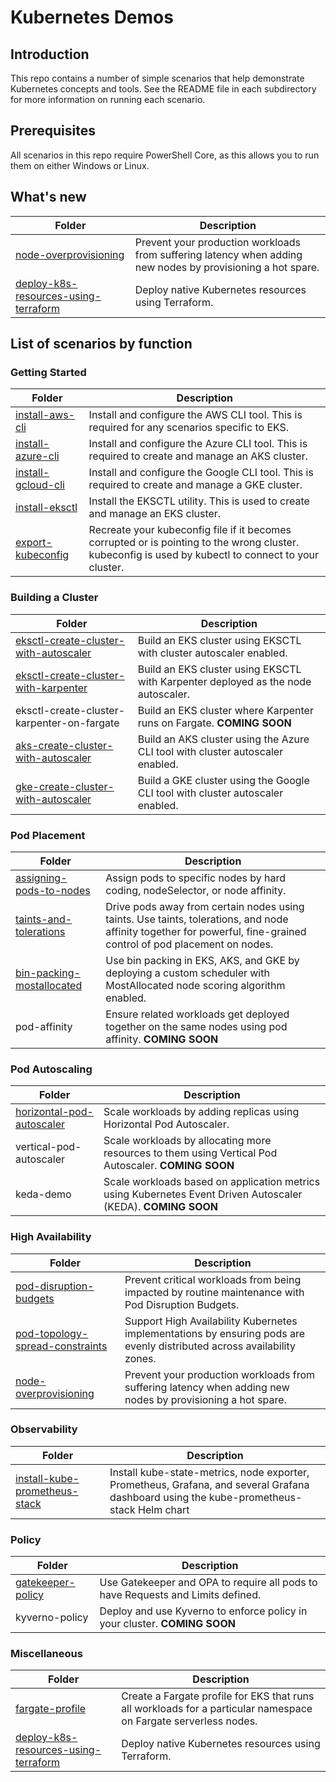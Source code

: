 # Kubernetes Demos

## Introduction
This repo contains a number of simple scenarios that help demonstrate Kubernetes concepts and tools.  See the README file in each subdirectory for more information on running each scenario.

## Prerequisites
All scenarios in this repo require PowerShell Core, as this allows you to run them on either Windows or Linux.

## What's new
| Folder | Description
|---|---|
| [node-overprovisioning](https://github.com/david-chase/k8s-demos/tree/master/node-overprovisioning) | Prevent your production workloads from suffering latency when adding new nodes by provisioning a hot spare. |
| [deploy-k8s-resources-using-terraform](https://github.com/david-chase/k8s-demos/tree/master/deploy-k8s-resources-using-terraform) | Deploy native Kubernetes resources using Terraform. |

## List of scenarios by function

### Getting Started

| Folder | Description
|---|---|
| [install-aws-cli](https://github.com/david-chase/k8s-demos/tree/master/install-aws-cli) | Install and configure the AWS CLI tool.  This is required for any scenarios specific to EKS. |
| [install-azure-cli](https://github.com/david-chase/k8s-demos/tree/master/install-azure-cli) | Install and configure the Azure CLI tool.  This is required to create and manage an AKS cluster. |
| [install-gcloud-cli](https://github.com/david-chase/k8s-demos/tree/master/install-gcloud-cli) | Install and configure the Google CLI tool.  This is required to create and manage a GKE cluster. |
| [install-eksctl](https://github.com/david-chase/k8s-demos/tree/master/install-eksctl) | Install the EKSCTL utility.  This is used to create and manage an EKS cluster. |
| [export-kubeconfig](https://github.com/david-chase/k8s-demos/tree/master/export-kubeconfig) | Recreate your kubeconfig file if it becomes corrupted or is pointing to the wrong cluster.  kubeconfig is used by kubectl to connect to your cluster. |

### Building a Cluster

| Folder | Description
|---|---|
| [eksctl-create-cluster-with-autoscaler](https://github.com/david-chase/k8s-demos/tree/master/eksctl-create-cluster-with-autoscaler) | Build an EKS cluster using EKSCTL with cluster autoscaler enabled. |
| [eksctl-create-cluster-with-karpenter](https://github.com/david-chase/k8s-demos/tree/master/eksctl-create-cluster-with-karpenter) | Build an EKS cluster using EKSCTL with Karpenter deployed as the node autoscaler. |
| eksctl-create-cluster-karpenter-on-fargate | Build an EKS cluster where Karpenter runs on Fargate.  **COMING SOON** |
| [aks-create-cluster-with-autoscaler](https://github.com/david-chase/k8s-demos/tree/master/aks-create-cluster-with-autoscaler) | Build an AKS cluster using the Azure CLI tool with cluster autoscaler enabled. |
| [gke-create-cluster-with-autoscaler](https://github.com/david-chase/k8s-demos/tree/master/gke-create-cluster-with-autoscaler) | Build a GKE cluster using the Google CLI tool with cluster autoscaler enabled. |

### Pod Placement

| Folder | Description
|---|---|
| [assigning-pods-to-nodes](https://github.com/david-chase/k8s-demos/tree/master/assigning-pods-to-nodes) | Assign pods to specific nodes by hard coding, nodeSelector, or node affinity. |
| [taints-and-tolerations](https://github.com/david-chase/k8s-demos/tree/master/taints-and-tolerations) | Drive pods away from certain nodes using taints.  Use taints, tolerations, and node affinity together for powerful, fine-grained control of pod placement on nodes. |
| [bin-packing-mostallocated](https://github.com/david-chase/k8s-demos/tree/master/bin-packing-mostallocated) | Use bin packing in EKS, AKS, and GKE by deploying a custom scheduler with MostAllocated node scoring algorithm enabled. |
| pod-affinity | Ensure related workloads get deployed together on the same nodes using pod affinity.  **COMING SOON** |


### Pod Autoscaling

| Folder | Description
|---|---|
| [horizontal-pod-autoscaler](https://github.com/david-chase/k8s-demos/tree/master/horizontal-pod-autoscaler) | Scale workloads by adding replicas using Horizontal Pod Autoscaler. |
| vertical-pod-autoscaler | Scale workloads by allocating more resources to them using Vertical Pod Autoscaler.  **COMING SOON** |
| keda-demo | Scale workloads based on application metrics using Kubernetes Event Driven Autoscaler (KEDA). **COMING SOON** |

### High Availability

| Folder | Description
|---|---|
| [pod-disruption-budgets](https://github.com/david-chase/k8s-demos/tree/master/pod-disruption-budgets) | Prevent critical workloads from being impacted by routine maintenance with Pod Disruption Budgets. |
| [pod-topology-spread-constraints](https://github.com/david-chase/k8s-demos/tree/master/pod-topology-spread-constraints) | Support High Availability Kubernetes implementations by ensuring pods are evenly distributed across availability zones. |
| [node-overprovisioning](https://github.com/david-chase/k8s-demos/tree/master/node-overprovisioning) | Prevent your production workloads from suffering latency when adding new nodes by provisioning a hot spare. |

### Observability

| Folder | Description
|---|---|
| [install-kube-prometheus-stack](https://github.com/david-chase/k8s-demos/tree/master/install-kube-prometheus-stack) | Install kube-state-metrics, node exporter, Prometheus, Grafana, and several Grafana dashboard using the kube-prometheus-stack Helm chart |

### Policy

| Folder | Description
|---|---|
| [gatekeeper-policy](https://github.com/david-chase/k8s-demos/tree/master/gatekeeper-policy) | Use Gatekeeper and OPA to require all pods to have Requests and Limits defined. |
| kyverno-policy | Deploy and use Kyverno to enforce policy in your cluster.  **COMING SOON** |

### Miscellaneous

| Folder | Description
|---|---|
| [fargate-profile](https://github.com/david-chase/k8s-demos/tree/master/fargate-profile) | Create a Fargate profile for EKS that runs all workloads for a particular namespace on Fargate serverless nodes. |
| [deploy-k8s-resources-using-terraform](https://github.com/david-chase/k8s-demos/tree/master/deploy-k8s-resources-using-terraform) | Deploy native Kubernetes resources using Terraform. |
